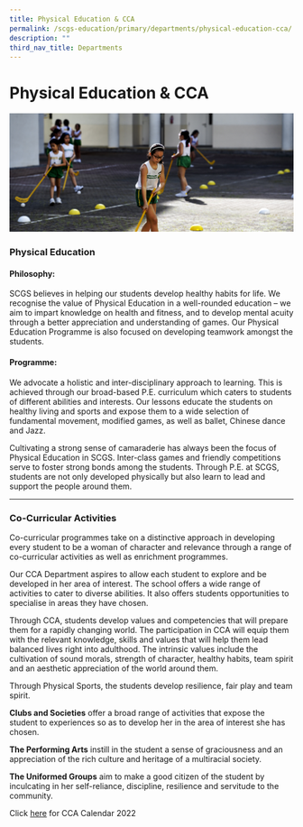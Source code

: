 ```yaml
---
title: Physical Education & CCA
permalink: /scgs-education/primary/departments/physical-education-cca/
description: ""
third_nav_title: Departments
---
```

# **Physical Education & CCA**

![](/images/0042%20(1).jpg)

### Physical Education

#### Philosophy:

SCGS believes in helping our students develop healthy habits for life. We recognise the value of Physical Education in a well-rounded education – we aim to impart knowledge on health and fitness, and to develop mental acuity through a better appreciation and understanding of games. Our Physical Education Programme is also focused on developing teamwork amongst the students.

#### Programme:

We advocate a holistic and inter-disciplinary approach to learning. This is achieved through our broad-based P.E. curriculum which caters to students of different abilities and interests. Our lessons educate the students on healthy living and sports and expose them to a wide selection of fundamental movement, modified games, as well as ballet, Chinese dance and Jazz.

Cultivating a strong sense of camaraderie has always been the focus of Physical Education in SCGS. Inter-class games and friendly competitions serve to foster strong bonds among the students. Through P.E. at SCGS, students are not only developed physically but also learn to lead and support the people around them.

-------------------------------------------------------------------------

### Co-Curricular Activities

Co-curricular programmes take on a distinctive approach in developing every student to be a woman of character and relevance through a range of co-curricular activities as well as enrichment programmes.

Our CCA Department aspires to allow each student to explore and be developed in her area of interest. The school offers a wide range of activities to cater to diverse abilities. It also offers students opportunities to specialise in areas they have chosen.

Through CCA, students develop values and competencies that will prepare them for a rapidly changing world. The participation in CCA will equip them with the relevant knowledge, skills and values that will help them lead balanced lives right into adulthood. The intrinsic values include the cultivation of sound morals, strength of character, healthy habits, team spirit and an aesthetic appreciation of the world around them.

Through Physical Sports, the students develop resilience, fair play and team spirit.

**Clubs and Societies** offer a broad range of activities that expose the student to experiences so as to develop her in the area of interest she has chosen.

**The Performing Arts** instill in the student a sense of graciousness and an appreciation of the rich culture and heritage of a multiracial society.

**The Uniformed Groups** aim to make a good citizen of the student by inculcating in her self-reliance, discipline, resilience and servitude to the community.

Click [here](/calendar/primary/cca-primary/) for CCA Calendar 2022